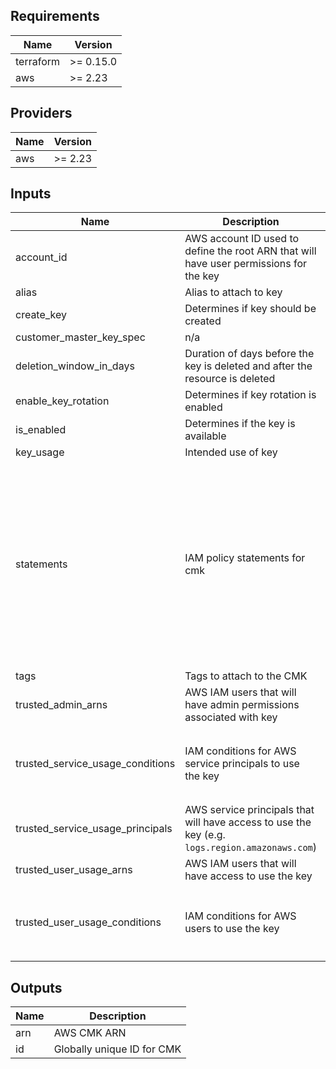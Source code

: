 ## Requirements

| Name | Version |
|------|---------|
| terraform | >= 0.15.0 |
| aws | >= 2.23 |

## Providers

| Name | Version |
|------|---------|
| aws | >= 2.23 |

## Inputs

| Name | Description | Type | Default | Required |
|------|-------------|------|---------|:--------:|
| account\_id | AWS account ID used to define the root ARN that will have user permissions for the key | `string` | n/a | yes |
| alias | Alias to attach to key | `string` | `null` | no |
| create\_key | Determines if key should be created | `bool` | `true` | no |
| customer\_master\_key\_spec | n/a | `string` | `"SYMMETRIC_DEFAULT"` | no |
| deletion\_window\_in\_days | Duration of days before the key is deleted and after the resource is deleted | `number` | `30` | no |
| enable\_key\_rotation | Determines if key rotation is enabled | `bool` | `null` | no |
| is\_enabled | Determines if the key is available | `bool` | `true` | no |
| key\_usage | Intended use of key | `string` | `"ENCRYPT_DECRYPT"` | no |
| statements | IAM policy statements for cmk | <pre>list(object({<br>    sid       = optional(string)<br>    effect    = string<br>    actions   = list(string)<br>    resources = list(string)<br>    principals = optional(list(object({<br>      type        = string<br>      identifiers = list(string)<br>    })))<br>    conditions = optional(list(object({<br>      test     = string<br>      variable = string<br>      values   = list(string)<br>    })))<br>  }))</pre> | n/a | yes |
| tags | Tags to attach to the CMK | `map(string)` | `{}` | no |
| trusted\_admin\_arns | AWS IAM users that will have admin permissions associated with key | `list(string)` | n/a | yes |
| trusted\_service\_usage\_conditions | IAM conditions for AWS service principals to use the key | <pre>list(object({<br>    test     = string<br>    variable = string<br>    values   = list(string)<br>  }))</pre> | `[]` | no |
| trusted\_service\_usage\_principals | AWS service principals that will have access to use the key (e.g. `logs.region.amazonaws.com`) | `list(string)` | `[]` | no |
| trusted\_user\_usage\_arns | AWS IAM users that will have access to use the key | `list(string)` | `[]` | no |
| trusted\_user\_usage\_conditions | IAM conditions for AWS users to use the key | <pre>list(object({<br>    test     = string<br>    variable = string<br>    values   = list(string)<br>  }))</pre> | `[]` | no |

## Outputs

| Name | Description |
|------|-------------|
| arn | AWS CMK ARN |
| id | Globally unique ID for CMK |
